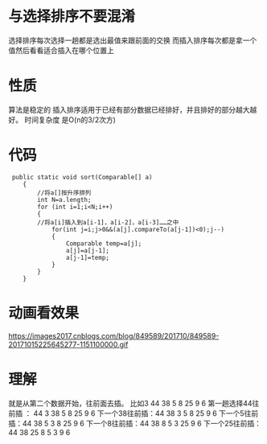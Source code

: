 # 与选择排序不要混淆
选择排序每次选择一趟都是选出最值来跟前面的交换
而插入排序每次都是拿一个值然后看看适合插入在哪个位置上

# 性质
算法是稳定的
插入排序适用于已经有部分数据已经排好，并且排好的部分越大越好。
时间复杂度 是O(n的3/2次方)

# 代码
```
 public static void sort(Comparable[] a)
    {
        //将a[]按升序排列
        int N=a.length;
        for (int i=1;i<N;i++)
        {
        //将a[i]插入到a[i-1]，a[i-2]，a[i-3]……之中
            for(int j=i;j>0&&(a[j].compareTo(a[j-1])<0);j--)
            {
                Comparable temp=a[j];
                a[j]=a[j-1];
                a[j-1]=temp;
            }
        }
    }

```

# 动画看效果
https://images2017.cnblogs.com/blog/849589/201710/849589-20171015225645277-1151100000.gif

# 理解
就是从第二个数据开始，往前面去插。
比如3 44 38 5 8 25 9 6
第一趟选择44往前插 ： 44 3  38 5 8 25 9 6
下一个38往前插：44 38 3  5 8 25 9 6
下一个5往前插：44 38  5 3  8 25 9 6
下一个8往前插：44 38  8 5 3  25 9 6
下一个25往前插：44 38 25 8 5 3  9 6
